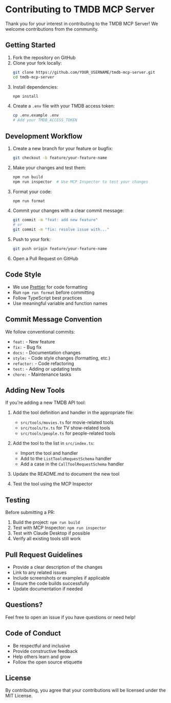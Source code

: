 # Contributing to TMDB MCP Server

Thank you for your interest in contributing to the TMDB MCP Server! We welcome contributions from the community.

## Getting Started

1. Fork the repository on GitHub
2. Clone your fork locally:
   ```bash
   git clone https://github.com/YOUR_USERNAME/tmdb-mcp-server.git
   cd tmdb-mcp-server
   ```
3. Install dependencies:
   ```bash
   npm install
   ```
4. Create a `.env` file with your TMDB access token:
   ```bash
   cp .env.example .env
   # Add your TMDB_ACCESS_TOKEN
   ```

## Development Workflow

1. Create a new branch for your feature or bugfix:
   ```bash
   git checkout -b feature/your-feature-name
   ```

2. Make your changes and test them:
   ```bash
   npm run build
   npm run inspector  # Use MCP Inspector to test your changes
   ```

3. Format your code:
   ```bash
   npm run format
   ```

4. Commit your changes with a clear commit message:
   ```bash
   git commit -m "feat: add new feature"
   # or
   git commit -m "fix: resolve issue with..."
   ```

5. Push to your fork:
   ```bash
   git push origin feature/your-feature-name
   ```

6. Open a Pull Request on GitHub

## Code Style

- We use [Prettier](https://prettier.io/) for code formatting
- Run `npm run format` before committing
- Follow TypeScript best practices
- Use meaningful variable and function names

## Commit Message Convention

We follow conventional commits:

- `feat:` - New feature
- `fix:` - Bug fix
- `docs:` - Documentation changes
- `style:` - Code style changes (formatting, etc.)
- `refactor:` - Code refactoring
- `test:` - Adding or updating tests
- `chore:` - Maintenance tasks

## Adding New Tools

If you're adding a new TMDB API tool:

1. Add the tool definition and handler in the appropriate file:
   - `src/tools/movies.ts` for movie-related tools
   - `src/tools/tv.ts` for TV show-related tools
   - `src/tools/people.ts` for people-related tools

2. Add the tool to the list in `src/index.ts`:
   - Import the tool and handler
   - Add to the `ListToolsRequestSchema` handler
   - Add a case in the `CallToolRequestSchema` handler

3. Update the README.md to document the new tool

4. Test the tool using the MCP Inspector

## Testing

Before submitting a PR:

1. Build the project: `npm run build`
2. Test with MCP Inspector: `npm run inspector`
3. Test with Claude Desktop if possible
4. Verify all existing tools still work

## Pull Request Guidelines

- Provide a clear description of the changes
- Link to any related issues
- Include screenshots or examples if applicable
- Ensure the code builds successfully
- Update documentation if needed

## Questions?

Feel free to open an issue if you have questions or need help!

## Code of Conduct

- Be respectful and inclusive
- Provide constructive feedback
- Help others learn and grow
- Follow the open source etiquette

## License

By contributing, you agree that your contributions will be licensed under the MIT License.
